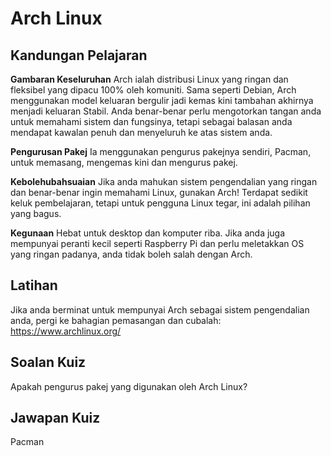 # Arch Linux

## Kandungan Pelajaran

<b>Gambaran Keseluruhan</b>
Arch ialah distribusi Linux yang ringan dan fleksibel yang dipacu 100% oleh komuniti. Sama seperti Debian, Arch menggunakan model keluaran bergulir jadi kemas kini tambahan akhirnya menjadi keluaran Stabil. Anda benar-benar perlu mengotorkan tangan anda untuk memahami sistem dan fungsinya, tetapi sebagai balasan anda mendapat kawalan penuh dan menyeluruh ke atas sistem anda.

<b>Pengurusan Pakej</b>
Ia menggunakan pengurus pakejnya sendiri, Pacman, untuk memasang, mengemas kini dan mengurus pakej.

<b>Kebolehubahsuaian</b>
Jika anda mahukan sistem pengendalian yang ringan dan benar-benar ingin memahami Linux, gunakan Arch! Terdapat sedikit keluk pembelajaran, tetapi untuk pengguna Linux tegar, ini adalah pilihan yang bagus.

<b>Kegunaan</b>
Hebat untuk desktop dan komputer riba. Jika anda juga mempunyai peranti kecil seperti Raspberry Pi dan perlu meletakkan OS yang ringan padanya, anda tidak boleh salah dengan Arch.

## Latihan

Jika anda berminat untuk mempunyai Arch sebagai sistem pengendalian anda, pergi ke bahagian pemasangan dan cubalah: <a href='https://www.archlinux.org/'>https://www.archlinux.org/</a>

## Soalan Kuiz

Apakah pengurus pakej yang digunakan oleh Arch Linux?

## Jawapan Kuiz

Pacman
